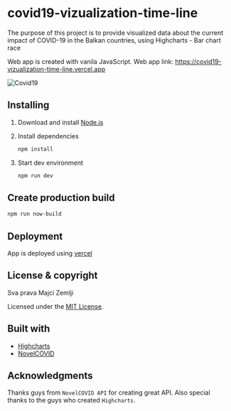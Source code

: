 # covid19-vizualization-time-line

The purpose of this project is to provide visualized data about the current
impact of COVID-19 in the Balkan countries, using Highcharts - Bar chart race

Web app is created with vanila JavaScript. Web app link: <https://covid19-vizualization-time-line.vercel.app>

![Covid19](src/assets/vizualization-covid19.gif)

## Installing

1. Download and install [Node.js](https://nodejs.org/en/)

2. Install dependencies

   ```bash
   npm install
   ```

3. Start dev environment

   ```bash
   npm run dev
   ```

## Create production build

```bash
npm run now-build
```

## Deployment

App is deployed using [vercel](https://vercel.com/)

## License & copyright

Sva prava Majci Zemlji

Licensed under the [MIT License](LICENSE).

## Built with

- [Highcharts](https://www.highcharts.com/)
- [NovelCOVID](https://github.com/NovelCOVID/API)

## Acknowledgments

Thanks guys from `NovelCOVID API` for creating great API. Also special thanks to the guys who created `Highcharts`.
